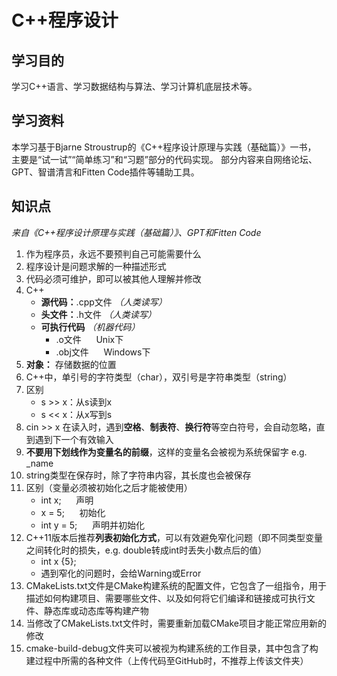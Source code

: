 # C++程序设计
学习目的
---
学习C++语言、学习数据结构与算法、学习计算机底层技术等。

学习资料
---
本学习基于Bjarne Stroustrup的《C++程序设计原理与实践（基础篇）》一书， 主要是“试一试”“简单练习”和“习题”部分的代码实现。
部分内容来自网络论坛、GPT、智谱清言和Fitten Code插件等辅助工具。

知识点
---
_来自《C++程序设计原理与实践（基础篇）》、GPT和Fitten Code_
1. 作为程序员，永远不要预判自己可能需要什么
2. 程序设计是问题求解的一种描述形式
3. 代码必须可维护，即可以被其他人理解并修改
4. C++
   * **源代码：**.cpp文件 _（人类读写）_
   * **头文件：**.h文件 _（人类读写）_
   * **可执行代码** _（机器代码）_
        * .o文件 &nbsp;&nbsp;&nbsp;&nbsp; Unix下
        * .obj文件 &nbsp;&nbsp;&nbsp;&nbsp; Windows下
5. **对象：** 存储数据的位置
6. C++中，单引号的字符类型（char），双引号是字符串类型（string）
7. 区别
   * s >> x：从s读到x
   * s << x：从x写到s
8. cin >> x 在读入时，遇到**空格**、**制表符**、**换行符**等空白符号，会自动忽略，直到遇到下一个有效输入
9. **不要用下划线作为变量名的前缀**，这样的变量名会被视为系统保留字 e.g. _name
10. string类型在保存时，除了字符串内容，其长度也会被保存
11. 区别（变量必须被初始化之后才能被使用）
    * int x; &nbsp;&nbsp;&nbsp;&nbsp; 声明
    * x = 5; &nbsp;&nbsp;&nbsp;&nbsp; 初始化
    * int y = 5; &nbsp;&nbsp;&nbsp;&nbsp; 声明并初始化
12. C++11版本后推荐**列表初始化方式**，可以有效避免窄化问题（即不同类型变量之间转化时的损失，e.g. double转成int时丢失小数点后的值）
    * int x {5};
    * 遇到窄化的问题时，会给Warning或Error
13. CMakeLists.txt文件是CMake构建系统的配置文件，它包含了一组指令，用于描述如何构建项目、需要哪些文件、以及如何将它们编译和链接成可执行文件、静态库或动态库等构建产物
14. 当修改了CMakeLists.txt文件时，需要重新加载CMake项目才能正常应用新的修改
15. cmake-build-debug文件夹可以被视为构建系统的工作目录，其中包含了构建过程中所需的各种文件（上传代码至GitHub时，不推荐上传该文件夹）